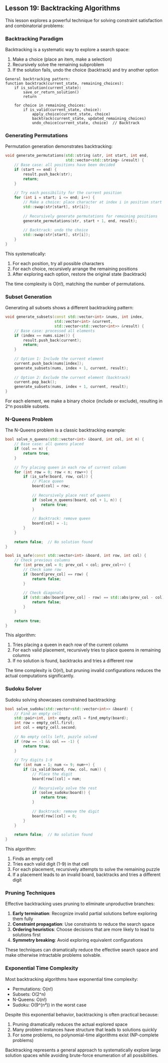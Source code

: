 ## Lesson 19: Backtracking Algorithms

This lesson explores a powerful technique for solving constraint satisfaction and combinatorial problems:

### Backtracking Paradigm

Backtracking is a systematic way to explore a search space:
1. Make a choice (place an item, make a selection)
2. Recursively solve the remaining subproblem
3. If the solution fails, undo the choice (backtrack) and try another option

```
General backtracking pattern:
function backtrack(current_state, remaining_choices):
    if is_solution(current_state):
        save_or_return_solution()
        return
        
    for choice in remaining_choices:
        if is_valid(current_state, choice):
            apply_choice(current_state, choice)
            backtrack(current_state, updated_remaining_choices)
            undo_choice(current_state, choice)  // Backtrack
```

### Generating Permutations

Permutation generation demonstrates backtracking:

```cpp
void generate_permutations(std::string &str, int start, int end,
                           std::vector<std::string> &result) {
    // Base case: all positions have been decided
    if (start == end) {
        result.push_back(str);
        return;
    }
    
    // Try each possibility for the current position
    for (int i = start; i <= end; i++) {
        // Make a choice: place character at index i in position start
        std::swap(str[start], str[i]);
        
        // Recursively generate permutations for remaining positions
        generate_permutations(str, start + 1, end, result);
        
        // Backtrack: undo the choice
        std::swap(str[start], str[i]);
    }
}
```

This systematically:
1. For each position, try all possible characters
2. For each choice, recursively arrange the remaining positions
3. After exploring each option, restore the original state (backtrack)

The time complexity is O(n!), matching the number of permutations.

### Subset Generation

Generating all subsets shows a different backtracking pattern:

```cpp
void generate_subsets(const std::vector<int> &nums, int index,
                      std::vector<int> &current,
                      std::vector<std::vector<int>> &result) {
    // Base case: processed all elements
    if (index == nums.size()) {
        result.push_back(current);
        return;
    }
    
    // Option 1: Include the current element
    current.push_back(nums[index]);
    generate_subsets(nums, index + 1, current, result);
    
    // Option 2: Exclude the current element (backtrack)
    current.pop_back();
    generate_subsets(nums, index + 1, current, result);
}
```

For each element, we make a binary choice (include or exclude), resulting in 2^n possible subsets.

### N-Queens Problem

The N-Queens problem is a classic backtracking example:

```cpp
bool solve_n_queens(std::vector<int> &board, int col, int n) {
    // Base case: all queens placed
    if (col == n) {
        return true;
    }
    
    // Try placing queen in each row of current column
    for (int row = 0; row < n; row++) {
        if (is_safe(board, row, col)) {
            // Place queen
            board[col] = row;
            
            // Recursively place rest of queens
            if (solve_n_queens(board, col + 1, n)) {
                return true;
            }
            
            // Backtrack: remove queen
            board[col] = -1;
        }
    }
    
    return false;  // No solution found
}

bool is_safe(const std::vector<int> &board, int row, int col) {
    // Check previous columns
    for (int prev_col = 0; prev_col < col; prev_col++) {
        // Check same row
        if (board[prev_col] == row) {
            return false;
        }
        
        // Check diagonals
        if (std::abs(board[prev_col] - row) == std::abs(prev_col - col)) {
            return false;
        }
    }
    
    return true;
}
```

This algorithm:
1. Tries placing a queen in each row of the current column
2. For each valid placement, recursively tries to place queens in remaining columns
3. If no solution is found, backtracks and tries a different row

The time complexity is O(n!), but pruning invalid configurations reduces the actual computations significantly.

### Sudoku Solver

Sudoku solving showcases constrained backtracking:

```cpp
bool solve_sudoku(std::vector<std::vector<int>> &board) {
    // Find an empty cell
    std::pair<int, int> empty_cell = find_empty(board);
    int row = empty_cell.first;
    int col = empty_cell.second;
    
    // No empty cells left, puzzle solved
    if (row == -1 && col == -1) {
        return true;
    }
    
    // Try digits 1-9
    for (int num = 1; num <= 9; num++) {
        if (is_valid(board, row, col, num)) {
            // Place the digit
            board[row][col] = num;
            
            // Recursively solve the rest
            if (solve_sudoku(board)) {
                return true;
            }
            
            // Backtrack: remove the digit
            board[row][col] = 0;
        }
    }
    
    return false;  // No solution found
}
```

This algorithm:
1. Finds an empty cell
2. Tries each valid digit (1-9) in that cell
3. For each placement, recursively attempts to solve the remaining puzzle
4. If a placement leads to an invalid board, backtracks and tries a different digit

### Pruning Techniques

Effective backtracking uses pruning to eliminate unproductive branches:

1. **Early termination**: Recognize invalid partial solutions before exploring them fully
2. **Constraint propagation**: Use constraints to reduce the search space
3. **Ordering heuristics**: Choose decisions that are more likely to lead to solutions first
4. **Symmetry breaking**: Avoid exploring equivalent configurations

These techniques can dramatically reduce the effective search space and make otherwise intractable problems solvable.

### Exponential Time Complexity

Most backtracking algorithms have exponential time complexity:
- Permutations: O(n!)
- Subsets: O(2^n)
- N-Queens: O(n!)
- Sudoku: O(9^(n²)) in the worst case

Despite this exponential behavior, backtracking is often practical because:
1. Pruning dramatically reduces the actual explored space
2. Many problem instances have structure that leads to solutions quickly
3. For some problems, no polynomial-time algorithms exist (NP-complete problems)

Backtracking represents a general approach to systematically explore large solution spaces while avoiding brute-force enumeration of all possibilities.
